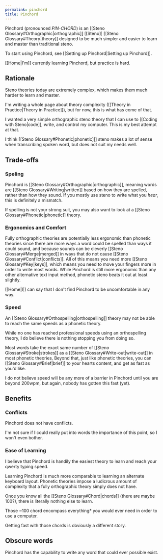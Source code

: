 ```yaml
---
permalink: pinchord
title: Pinchord
---
```


Pinchord (pronounced _PIN-CHORD_) is an [[Steno Glossary#Orthographic|orthographic]] [[Steno]] [[Steno Glossary#Theory|theory]] designed to be much simpler and easier to learn and master than traditional steno.

To start using Pinchord, see [[Setting up Pinchord|Setting up Pinchord]].

[[Home|I'm]] currently learning Pinchord, but practice is hard.

## Rationale

Steno theories today are extremely complex, which makes them much harder to learn and master.

I'm writing a whole page about theory complexity ([[Theory in Practice|Theory in Practice]]), but for now, this is what has come of that.

I wanted a very simple orthographic steno theory that I can use to [[Coding with Steno|code]], write, and control my computer. This is my best attempt at that.

I think [[Steno Glossary#Phonetic|phonetic]]] steno makes a lot of sense when transcribing spoken word, but does not suit my needs well.

## Trade-offs

### Speling

Pinchord is [[Steno Glossary#Orthographic|orthographic]], meaning words are [[Steno Glossary#Writing|written]] based on how they are spelled, rather than how they sound. If you mostly use steno to write what you _hear_, this is definitely a mismatch.

If spelling is not your strong suit, you may also want to look at a [[Steno Glossary#Phonetic|phonetic]] theory.

### Ergonomics and Comfort

Fully orthographic theories are potentially less ergonomic than phonetic theories since there are more ways a word could be spelled than ways it could sound, and because sounds can be cleverly [[Steno Glossary#Merge|merged]] in ways that do not cause [[Steno Glossary#Conflict|conflicts]]. All of this means you need more [[Steno Glossary#Key|keys]], which means you need to move your fingers more in order to write most words. While Pinchord is still more ergonomic than any other alternative text input method, phonetic steno beats it out at least slightly.

[[Home|I]] can say that I don't find Pinchord to be uncomfortable in any way.

### Speed

An [[Steno Glossary#Orthospelling|orthospelling]] theory may not be able to reach the same speeds as a phonetic theory.

While no one has reached professional speeds using an orthospelling theory, I do believe there is nothing stopping you from doing so.

Most words take the exact same number of [[Steno Glossary#Stroke|strokes]] as a [[Steno Glossary#Write-out|write-out]] in most phonetic theories. Beyond that, just like phonetic theories, you can [[Steno Glossary#Brief|brief]] to your hearts content, and get as fast as you'd like.

I do not believe speed will be any more of a barrier in Pinchord until you are beyond 200wpm, but again, nobody has gotten this fast (yet).

## Benefits

### Conflicts

Pinchord does not have conflicts.

I'm not sure if I could really put into words the importance of this point, so I won't even bother.

### Ease of Learning

I believe that Pinchord is handily the easiest theory to learn and reach your qwerty typing speed.

Learning Pinchord is much more comparable to learning an alternate keyboard layout. Phonetic theories impose a ludicrous amount of complexity that a fully orthographic theory simply does not have.

Once you know all the [[Steno Glossary#Chord|chords]] (there are maybe 100?), there is literally nothing else to learn.

Those ~100 chord encompass everything* you would ever need in order to use a computer.

Getting fast with those chords is obviously a different story.

## Obscure words

Pinchord has the capability to write any word that could ever possible exist.
